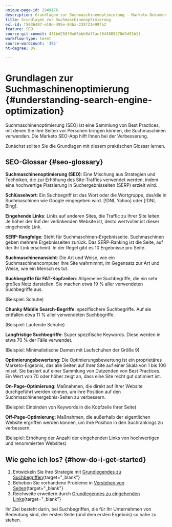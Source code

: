 ```yaml
---
unique-page-id: 2949176
description: Grundlagen zur Suchmaschinenoptimierung - Marketo-Dokumente - Produktdokumentation
title: Grundlagen zur Suchmaschinenoptimierung
exl-id: f5036487-e18e-495e-84ba-235f21e99fb2
feature: SEO
source-git-commit: 431bd258f9a68bbb9df7acf043085578d3d91b1f
workflow-type: tm+mt
source-wordcount: '395'
ht-degree: 0%

---
```


# Grundlagen zur Suchmaschinenoptimierung {#understanding-search-engine-optimization}

Suchmaschinenoptimierung (SEO) ist eine Sammlung von Best Practices, mit denen Sie Ihre Seiten vor Personen bringen können, die Suchmaschinen verwenden. Die Marketo SEO-App hilft Ihnen bei der Verbesserung.

Zunächst sollten Sie die Grundlagen mit diesem praktischen Glossar lernen.

## SEO-Glossar {#seo-glossary}

**Suchmaschinenoptimierung (SEO)**: Eine Mischung aus Strategien und Techniken, die zur Erhöhung des Site-Traffics verwendet werden, indem eine hochwertige Platzierung in Suchergebnisseiten (SERP) erzielt wird.

**Schlüsselwort**: Ein Suchbegriff ist das Wort oder die Wortgruppe, das/die in Suchmaschinen wie Google eingegeben wird. [!DNL Yahoo] oder [!DNL Bing].

**Eingehende Links**: Links auf anderen Sites, die Traffic zu Ihrer Site leiten. Je höher der Ruf der verlinkenden Website ist, desto wertvoller ist dieser eingehende Link.

**SERP-Rangfolge**: Steht für Suchmaschinen-Ergebnisseite. Suchmaschinen geben mehrere Ergebnisseiten zurück. Das SERP-Ranking ist die Seite, auf der Ihr Link erscheint. In der Regel gibt es 10 Ergebnisse pro Seite.

**Suchmaschinenansicht**: Die Art und Weise, wie ein Suchmaschinencomputer Ihre Site wahrnimmt, im Gegensatz zur Art und Weise, wie ein Mensch es tut.

**Suchbegriffe für FAT-Kopfzeilen**: Allgemeine Suchbegriffe, die ein sehr großes Netz darstellen. Sie machen etwa 19 % aller verwendeten Suchbegriffe aus.

(Beispiel: Schuhe)

**Chunky Middle Search-Begriffe**: spezifischere Suchbegriffe. Auf sie entfallen etwa 11 % aller verwendeten Suchbegriffe.

(Beispiel: Laufende Schuhe)

**Langfristige Suchbegriffe**: Super spezifische Keywords. Diese werden in etwa 70 % der Fälle verwendet.

(Beispiel: Minimalistische Damen mit Laufschuhen der Größe 9)

**Optimierungsbewertung**: Die Optimierungsbewertung ist ein proprietäres Marketo-Ergebnis, das alle Seiten auf Ihrer Site auf einer Skala von 1 bis 100 misst. Sie basiert auf einer Sammlung von Dutzenden von Best Practices. Ein Wert von 70 oder höher zeigt an, dass eine Site recht gut optimiert ist.

**On-Page-Optimierung**: Maßnahmen, die direkt auf Ihrer Website durchgeführt werden können, um ihre Position auf den Suchmaschinenergebnis-Seiten zu verbessern.

(Beispiel: Einbinden von Keywords in die Kopfzeile Ihrer Seite)

**Off-Page-Optimierung**: Maßnahmen, die außerhalb der eigentlichen Website ergriffen werden können, um ihre Position in den Suchrankings zu verbessern.

(Beispiel: Erhöhung der Anzahl der eingehenden Links von hochwertigen und renommierten Websites)

## Wie gehe ich los? {#how-do-i-get-started}

1. Entwickeln Sie Ihre Strategie mit [Grundlegendes zu Suchbegriffen](/help/marketo/product-docs/additional-apps/seo/keywords/seo-understanding-keywords.md){target="_blank"}
1. Beheben Sie vorhandene Probleme in [Verstehen von Seiten](/help/marketo/product-docs/additional-apps/seo/pages/seo-understanding-pages.md){target="_blank"}
1. Reichweite erweitern durch [Grundlegendes zu eingehenden Links](/help/marketo/product-docs/additional-apps/seo/inbound-links/seo-understanding-inbound-links.md){target="_blank"}

Ihr Ziel besteht darin, bei Suchbegriffen, die für Ihr Unternehmen von Bedeutung sind, der ersten Seite (und dem ersten Ergebnis) so nahe zu stehen.
